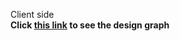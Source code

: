 Client side  
**Click [this link](https://xd.adobe.com/view/4df91277-2ffa-4b0c-7ded-fdc629f79dea-3bc8/) to see the design graph**